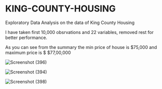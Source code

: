 # KING-COUNTY-HOUSING
Exploratory Data Analysis on the data of King County Housing

I have taken first 10,000 obsrvations and 22 variables, removed rest for better performance.

As you can see from the summary the min price of house is $75,000 and maximum price is $ $77,00,000


![Screenshot (396)](https://user-images.githubusercontent.com/61165633/86880265-5bc31280-c0a1-11ea-96fc-fdf5976272f0.png)


![Screenshot (394)](https://user-images.githubusercontent.com/61165633/86878745-7b0c7080-c09e-11ea-8700-ddfd2125ec12.png)

![Screenshot (398)](https://user-images.githubusercontent.com/61165633/86879952-d8a1bc80-c0a0-11ea-84a1-c87cdd8b28cb.png)

